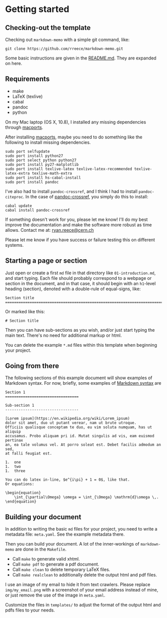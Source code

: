 Getting started
===============================================================================

<!-- PAGETOC -->


Checking-out the template
-------------------------------------------------------------------------------

Checking out `markdown-memo` with a simple git command, like:

    git clone https://github.com/rreece/markdown-memo.git

Some basic instructions are given in the [README.md](https://github.com/rreece/markdown-memo/blob/master/README.md).
They are expanded on here.


Requirements
-------------------------------------------------------------------------------

-   make
-   LaTeX (texlive)
-   cabal
-   pandoc
-   python

On my Mac laptop (OS X, 10.8), I installed any missing dependencies through
[macports](https://www.macports.org/).

After installing [macports](https://www.macports.org/),
maybe you need to do something like the following to install
missing dependencies.

    sudo port selfupdate
    sudo port install python27
    sudo port select python python27
    sudo port install py27-matplotlib
    sudo port install texlive-latex texlive-latex-recommended texlive-latex-extra texlive-math-extra
    sudo port install hs-cabal-install
    sudo port install pandoc

I've also had to install `pandoc-crossref`, and I think I had to install `pandoc-citeproc`.
In the case of [pandoc-crossref](https://github.com/lierdakil/pandoc-crossref), you simply
do this to install:

    cabal update
    cabal install pandoc-crossref

If something doesn't work for you, please let me know!
I'll do my best improve the documentation and make
the software more robust as time allows.
Contact me at: <ryan.reece@cern.ch>

Please let me know if you have success or failure testing
this on different systems.


Starting a page or section
-------------------------------------------------------------------------------

Just open or create a first `md` file in that directory like `01-introduction.md`,
and start typing.
Each file should probably correspond to a webpage or section in the document,
and in that case, it should begin with an `h1`-level heading (section), denoted with
a double-rule of equal-signs, like:

    Section title
    ===============================================================================

Or marked like this:

    # Section title

Then you can have sub-sections as you wish, and/or just start typing the main text.
There's no need for additional markup or html.

You can delete the example `*.md` files within this template
when beginning your project.


Going from there
-------------------------------------------------------------------------------

The following sections of this example document will show examples of
Markdown syntax. For now, briefly, some examples of
[Markdown syntax](http://daringfireball.net/projects/markdown/syntax)
are

    Section 1
    =================================

    Sub-section 1
    ---------------------------------

    [Lorem ipsum](https://en.wikipedia.org/wiki/Lorem_ipsum)
    dolor sit amet, duo ut putant verear, nam ut brute utroque.
    Officiis qualisque conceptam te duo, eu vim soluta numquam, has ut aliquip
    accusamus. Probo aliquam pri id. Mutat singulis ad vis, eam euismod pertinax
    an, ea tale volumus vel. At porro soleat est. Debet facilis admodum an sed,
    at falli feugiat est.

    1.  one
    1.  two
    1.  three

    You can do latex in-line, $e^{i\pi} + 1 = 0$, like that.
    Or equations:

    \begin{equation}
        \int_{\partial\Omega} \omega = \int_{\Omega} \mathrm{d}\omega \,.
    \end{equation}


Building your document
-------------------------------------------------------------------------------

In addition to writing the basic `md` files for your project, you need to write
a metadata file: `meta.yaml`.  See the example metadata there.

Then you can build your document.
A lot of the inner-workings of `markdown-memo` are done in the `Makefile`.

-   Call `make` to generate valid xhtml.
-   Call `make pdf` to generate a pdf document.
-   Call `make clean` to delete temporary LaTeX files.
-   Call `make realclean` to additionally delete the output html and pdf files.

I use an image of my email to hide it from text crawlers.
Please replace `img/my_email.png` with a screenshot of your
email address instead of mine,
or just remove the use of the image in `meta.yaml`.

Customize the files in `templates/` to adjust the format
of the output html and pdfs files to your needs.


